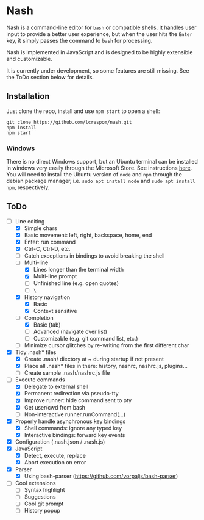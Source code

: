 # Nash
Nash is a command-line editor for `bash` or compatible shells. It handles user input to provide a better user experience, but when the user hits the `Enter` key, it simply passes the command to `bash` for processing.

Nash is implemented in JavaScript and is designed to be highly extensible and customizable.

It is currently under development, so some features are still missing. See the ToDo section below for details.

## Installation
Just clone the repo, install and use `npm start` to open a shell:
```
git clone https://github.com/lcrespom/nash.git
npm install
npm start
```

### Windows
There is no direct Windows support, but an Ubuntu terminal can be installed in windows very easily through the Microsoft Store. See instructions [here](https://tutorials.ubuntu.com/tutorial/tutorial-ubuntu-on-windows). You will need to install the Ubuntu version of `node` and `npm` through the debian package manager, i.e. `sudo apt install node` and `sudo apt install npm`, respectively.


## ToDo
- [ ] Line editing
	- [x] Simple chars
	- [x] Basic movement: left, right, backspace, home, end
	- [x] Enter: run command
	- [x] Ctrl-C, Ctrl-D, etc.
	- [ ] Catch exceptions in bindings to avoid breaking the shell
	- [ ] Multi-line
		- [x] Lines longer than the terminal width
		- [x] Multi-line prompt
		- [ ] Unfinished line (e.g. open quotes)
		- [ ] `\`
	- [x] History navigation
		- [x] Basic
		- [x] Context sensitive
	- [ ] Completion
		- [x] Basic (tab)
		- [ ] Advanced (navigate over list)
		- [ ] Customizable (e.g. git command list, etc.)
	- [ ] Minimize cursor glitches by re-writing from the first different char
- [x] Tidy .nash* files
	- [x] Create .nash/ diectory at ~ during startup if not present
	- [x] Place all .nash* files in there: history, nashrc, nashrc.js, plugins...
	- [ ] Create sample .nash/nashrc.js file
- [ ] Execute commands
	- [x] Delegate to external shell
	- [x] Permanent redirection via pseudo-tty
	- [x] Improve runner: hide command sent to pty
	- [x] Get user/cwd from bash
	- [ ] Non-interactive runner.runCommand(...)
- [x] Properly handle asynchronous key bindings
	- [x] Shell commands: ignore any typed key
	- [x] Interactive bindings: forward key events
- [x] Configuration (.nash.json / .nash.js)
- [x] JavaScript
	- [x] Detect, execute, replace
	- [x] Abort execution on error
- [x] Parser
	- [x] Using bash-parser (https://github.com/vorpaljs/bash-parser)
- [ ] Cool extensions
	- [ ] Syntax highlight
	- [ ] Suggestions
	- [ ] Cool git prompt
	- [ ] History popup
